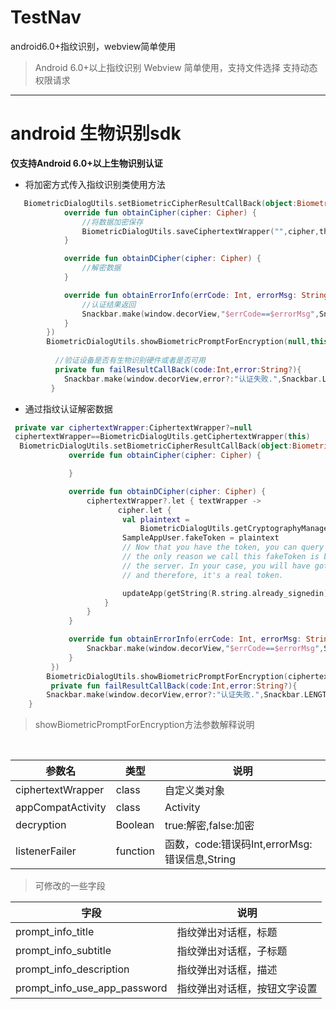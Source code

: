 # TestNav
android6.0+指纹识别，webview简单使用

> Android 6.0+以上指纹识别
> Webview 简单使用，支持文件选择
> 支持动态权限请求


----------------------------------------------

# android 生物识别sdk

**仅支持Android 6.0+以上生物识别认证**<br />

- 将加密方式传入指纹识别类使用方法



```kotlin
   BiometricDialogUtils.setBiometricCipherResultCallBack(object:BiometricCipherResultCallBack{
            override fun obtainCipher(cipher: Cipher) {
                //将数据加密保存
                BiometricDialogUtils.saveCiphertextWrapper("",cipher,this@EnableBiometricLoginActivity)
            }

            override fun obtainDCipher(cipher: Cipher) {
				//解密数据
            }

            override fun obtainErrorInfo(errCode: Int, errorMsg: String?) {
                //认证结果返回
                Snackbar.make(window.decorView,"$errCode==$errorMsg",Snackbar.LENGTH_LONG).setAction("确定",null).show()
            }
        })
        BiometricDialogUtils.showBiometricPromptForEncryption(null,this,false,::failResultCallBack)
        	
          //验证设备是否有生物识别硬件或者是否可用  
          private fun failResultCallBack(code:Int,error:String?){
        	Snackbar.make(window.decorView,error?:"认证失败.",Snackbar.LENGTH_INDEFINITE).setAction("确定",null).show()
         }
```


- 通过指纹认证解密数据



```kotlin
 private var ciphertextWrapper:CiphertextWrapper?=null
 ciphertextWrapper==BiometricDialogUtils.getCiphertextWrapper(this)
  BiometricDialogUtils.setBiometricCipherResultCallBack(object:BiometricCipherResultCallBack{
             override fun obtainCipher(cipher: Cipher) {

             }

             override fun obtainDCipher(cipher: Cipher) {
                 ciphertextWrapper?.let { textWrapper ->
                        cipher.let {
                         val plaintext =
                             BiometricDialogUtils.getCryptographyManager()?.decryptData(textWrapper.ciphertext, it)
                         SampleAppUser.fakeToken = plaintext
                         // Now that you have the token, you can query server for everything else
                         // the only reason we call this fakeToken is because we didn't really get it from
                         // the server. In your case, you will have gotten it from the server the first time
                         // and therefore, it's a real token.

                         updateApp(getString(R.string.already_signedin))
                     }
                 }
             }

             override fun obtainErrorInfo(errCode: Int, errorMsg: String?) {
                 Snackbar.make(window.decorView,"$errCode==$errorMsg",Snackbar.LENGTH_INDEFINITE).setAction("确定",null).show()
             }
         })
        BiometricDialogUtils.showBiometricPromptForEncryption(ciphertextWrapper,this,true,::failResultCallBack)
         private fun failResultCallBack(code:Int,error:String?){
        Snackbar.make(window.decorView,error?:"认证失败.",Snackbar.LENGTH_LONG).setAction("确定",null).show()
    }
```
> showBiometricPromptForEncryption方法参数解释说明


<br />


| 参数名 | 类型 | 说明 |
| --- | --- | --- |
| ciphertextWrapper | class | 自定义类对象 |
| appCompatActivity | class | Activity |
| decryption | Boolean | true:解密,false:加密 |
| listenerFailer | function | 函数，code:错误码Int,errorMsg:错误信息,String<br /> |

>  可修改的一些字段

| 字段 | 说明 |
| --- | --- |
| prompt_info_title | 指纹弹出对话框，标题 |
| prompt_info_subtitle | 指纹弹出对话框，子标题 |
| prompt_info_description | 指纹弹出对话框，描述 |
| prompt_info_use_app_password | 指纹弹出对话框，按钮文字设置 |



